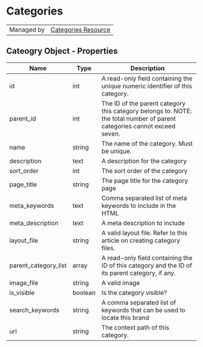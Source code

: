 # Categories

|||
|---|---|
| Managed by | [Categories Resource](/api/stores/v2/categories)

## Cateogry Object - Properties

| Name | Type | Description |
| --- | --- | --- |
| id | int | A read-only field containing the unique numeric identifier of this category. |
| parent_id | int | The ID of the parent category this category belongs to. NOTE: the total number of parent categories cannot exceed seven. |
| name | string | The name of the category. Must be unique. |
| description | text | A description for the category |
| sort_order | int | The sort order of the category |
| page_title | string | The page title for the category page |
| meta_keywords | text | Comma separated list of meta keywords to include in the HTML |
| meta_description | text | A meta description to include |
| layout_file | string | A valid layout file. Refer to this article on creating category files. |
| parent_category_list | array | A read-only field containing the ID of this category and the ID of its parent category, if any. |
| image_file | string | A valid image |
| is_visible | boolean | Is the category visible? |
| search_keywords | string | A comma separated list of keywords that can be used to locate this brand |
| url | string | The context path of this category. |
